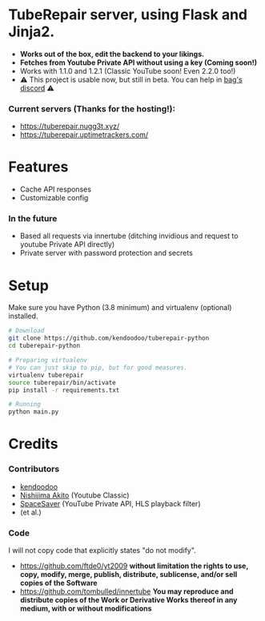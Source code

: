 # TubeRepair server, using Flask and Jinja2.
- __Works out of the box, edit the backend to your likings.__
- __Fetches from Youtube Private API without using a key (Coming soon!)__
- Works with 1.1.0 and 1.2.1 (Classic YouTube soon! Even 2.2.0 too!)
- ⚠️ This project is usable now, but still in beta. You can help in [bag's discord](https://discord.bag-xml.com) ⚠️

### Current servers (Thanks for the hosting!):
- https://tuberepair.nugg3t.xyz/
- https://tuberepair.uptimetrackers.com/

# Features
- Cache API responses
- Customizable config

### In the future
- Based all requests via innertube (ditching invidious and request to youtube Private API directly)
- Private server with password protection and secrets

# Setup
Make sure you have Python (3.8 minimum) and virtualenv (optional) installed.
```bash
# Download
git clone https://github.com/kendoodoo/tuberepair-python
cd tuberepair-python

# Preparing virtualenv
# You can just skip to pip, but for good measures.
virtualenv tuberepair
source tuberepair/bin/activate
pip install -r requirements.txt

# Running
python main.py
```

# Credits

### Contributors
- [kendoodoo](https://github.com/kendoodoo)
- [Nishijima Akito](https://github.com/shijimasoft) (Youtube Classic)
- [SpaceSaver](https://github.com/SpaceSaver) (YouTube Private API, HLS playback filter)
- (et al.)

### Code
I will not copy code that explicitly states "do not modify".
- https://github.com/ftde0/yt2009
__without limitation the rights to use, copy, modify, merge, publish, distribute, sublicense, and/or sell copies of the Software__
- https://github.com/tombulled/innertube
__You may reproduce and distribute copies of the Work or Derivative Works thereof in any medium, with or without modifications__
